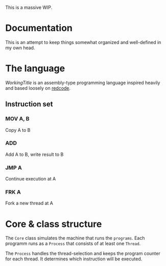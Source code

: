 This is a massive WIP.

# Documentation

This is an attempt to keep things somewhat organized and well-defined in my own head.

# The language

_WorkingTitle_ is an assembly-type programming language inspired heavily and based loosely on [redcode](http://corewar.co.uk/).

## Instruction set

### MOV A, B
Copy A to B
### ADD
Add A to B, write result to B
### JMP A
Continue execution at A
### FRK A
Fork a new thread at A

# Core & class structure

The ```Core``` class simulates the machine that runs the ```programs```. Each programm runs as a ```Process``` that consists of at least one ```Thread```.

The ```Process``` handles the thread-selection and keeps the program counter for each thread. It determines which instruction will be executed.